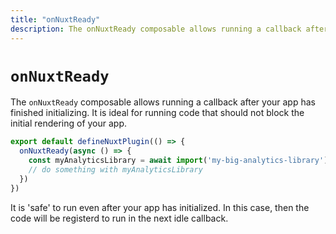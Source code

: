 ```yaml
---
title: "onNuxtReady"
description: The onNuxtReady composable allows running a callback after your app has finished initializing.
---
```


# `onNuxtReady`

The `onNuxtReady` composable allows running a callback after your app has finished initializing. It is ideal for running code that should not block the initial rendering of your app.

```ts
export default defineNuxtPlugin(() => {
  onNuxtReady(async () => {
    const myAnalyticsLibrary = await import('my-big-analytics-library')
    // do something with myAnalyticsLibrary
  })
})
```

It is 'safe' to run even after your app has initialized. In this case, then the code will be registerd to run in the next idle callback.

